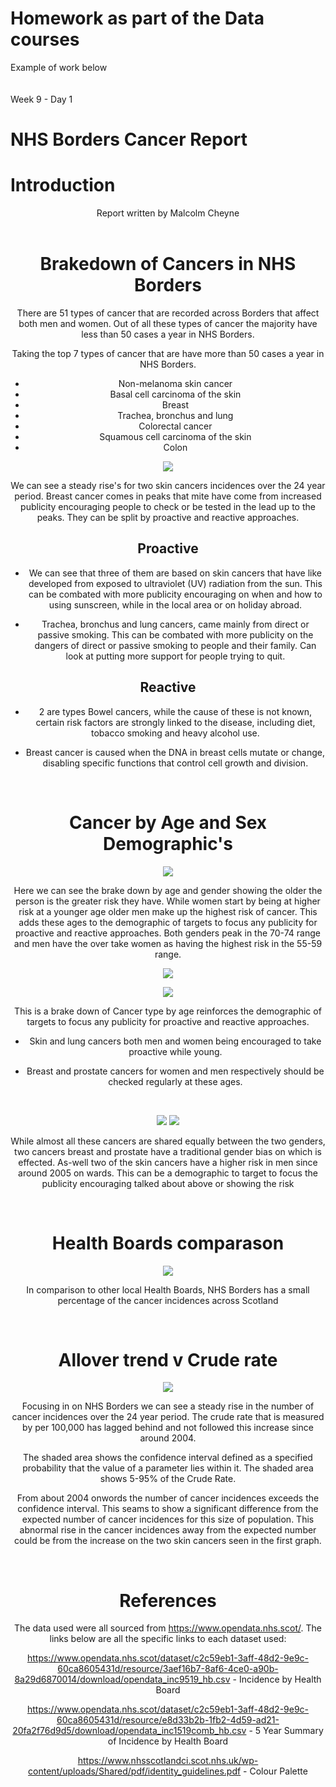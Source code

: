# Homework as part of the Data courses

 Example of work below
<br>
<br>
<br>
Week 9 - Day 1
# NHS Borders Cancer Report

# Introduction

<center>
                        Report written by Malcolm Cheyne
<center>
<br>

# Brakedown of Cancers in NHS Borders

There are 51 types of cancer that are recorded across Borders that affect both men and women. Out of all these types of cancer the majority have less than 50 cases a year in NHS Borders.

Taking the top 7 types of cancer that are have more than 50 cases a year in NHS Borders.


* Non-melanoma skin cancer				
* Basal cell carcinoma of the skin				
* Breast				
* Trachea, bronchus and lung				
* Colorectal cancer				
* Squamous cell carcinoma of the skin				
* Colon


![](images/top_7.png)

We can see a steady rise's for two skin cancers incidences over the 24 year period. Breast cancer comes in peaks that mite have come from increased publicity encouraging people to check or be tested in the lead up to the peaks.
They can be split by proactive and reactive approaches.

## Proactive

* We can see that three of them are based on skin cancers that have like developed from exposed to ultraviolet (UV) radiation from the sun. This can be combated with more publicity encouraging on when and how to using sunscreen, while in the local area or on holiday abroad.

* Trachea, bronchus and lung cancers, came mainly from direct or passive smoking. This can be combated with more publicity on the dangers of direct or passive smoking to people and their family. Can look at putting more support for people trying to quit.

## Reactive

* 2 are types Bowel cancers, while the cause of these is not known, certain risk factors are strongly linked to the disease, including diet, tobacco smoking and heavy alcohol use.

* Breast cancer is caused when the DNA in breast cells mutate or change, disabling specific functions that control cell growth and division.

<br>

# Cancer by Age and Sex Demographic's

![](images/age_gender.png)

Here we can see the brake down by age and gender showing the older the person is the greater risk they have. While women start by being at higher risk at a younger age older men make up the highest risk of cancer. This adds these ages to the demographic of targets to focus any publicity for proactive and reactive approaches. Both genders peak in the 70-74 range and men have the over take women as having the highest risk in the 55-59 range.


![](images/age_cancers.png)

![](images/age_cancers_2.png)

This is a brake down of Cancer type by age reinforces the demographic of targets to focus any publicity for proactive and reactive approaches.

* Skin and lung cancers both men and women being encouraged to take proactive while young.

* Breast and prostate cancers for women and men respectively should be checked regularly at these ages.
<br>



![](images/top_8.png)
![](images/top_8_2.png)

While almost all these cancers are shared equally between the two genders, two cancers breast and prostate have a traditional gender bias on which is effected.  As-well two of the skin cancers have a higher risk in men since around 2005 on wards. This can be a demographic to target to focus the publicity encouraging talked about above or showing the risk

<br>


# Health Boards comparason

![](images/area.png)

In comparison to other local Health Boards, NHS Borders has a small percentage of the cancer incidences across Scotland

<br>

# Allover trend v Crude rate

![](images/crude.png)

Focusing in on NHS Borders we can see a steady rise in the number of cancer incidences over the 24 year period. The crude rate that is measured by per 100,000 has lagged behind and not followed this increase since around 2004.

The shaded area shows the confidence interval defined as a specified probability that the value of a parameter lies within it. The shaded area shows 5-95% of the Crude Rate.

From about 2004 onwords the number of cancer incidences exceeds the confidence interval. This seams to show a significant difference from the expected number of cancer incidences for this size of population. This abnormal rise in the cancer incidences away from the expected number could be from the increase on the two skin cancers seen in the first graph.

<br>

# References

The data used were all sourced from https://www.opendata.nhs.scot/. The links below are all the specific links to each dataset used:

https://www.opendata.nhs.scot/dataset/c2c59eb1-3aff-48d2-9e9c-60ca8605431d/resource/3aef16b7-8af6-4ce0-a90b-8a29d6870014/download/opendata_inc9519_hb.csv - Incidence by Health Board

https://www.opendata.nhs.scot/dataset/c2c59eb1-3aff-48d2-9e9c-60ca8605431d/resource/e8d33b2b-1fb2-4d59-ad21-20fa2f76d9d5/download/opendata_inc1519comb_hb.csv - 5 Year Summary of Incidence by Health Board

https://www.nhsscotlandci.scot.nhs.uk/wp-content/uploads/Shared/pdf/identity_guidelines.pdf - Colour Palette

<br>
<br>
<br>
